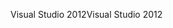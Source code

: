 <span data-ttu-id="93a94-101">Visual Studio 2012</span><span class="sxs-lookup"><span data-stu-id="93a94-101">Visual Studio 2012</span></span>